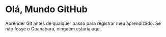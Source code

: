 # Olá, Mundo GitHub
 Aprender Git antes de qualquer passo para registrar meu aprendizado. 
 Se não fosse o Guanabara, ninguém estaria aqui. 
